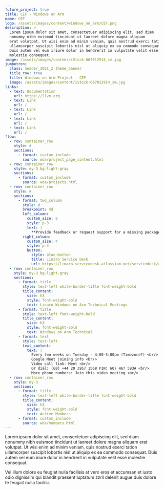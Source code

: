 ```yaml
---
future_project: true
title: CEF - Windows on Arm
name: CEF
logo: /assets/images/content/windows_on_arm/CEF.png
description: >
  Lorem ipsum dolor sit amet, consectetuer adipiscing elit, sed diam
  nonummy nibh euismod tincidunt ut laoreet dolore magna aliquam
  erat volutpat. Ut wisi enim ad minim veniam, quis nostrud exerci tation
  ullamcorper suscipit lobortis nisl ut aliquip ex ea commodo consequat.
  Duis autem vel eum iriure dolor in hendrerit in vulputate velit esse
  molestie consequat.
image: /assets/images/content/iStock-667012914_sm.jpg
jumbotron:
  class: header_2021_2 theme_banner
  title_row: true
  title: Windows on Arm Project - CEF
  image: /assets/images/content/iStock-667012914_sm.jpg
links:
  - text: Documentation
    url: https://llvm.org
  - text: Link
    url: /
  - text: Link
    url: /
  - text: Link
    url: /
  - text: Link
    url: /
flow:
  - row: container_row
    style: #
    sections:
      - format: custom_include
        source: woa/project_page_content.html
  - row: container_row
    style: my-3 bg-light-gray
    sections:
      - format: custom_include
        source: woa/projects.html
  - row: container_row
    style: #
    sections:
      - format: two_column
        style: #
        breakpoint: md
        left_column:
          custom_size: 8
          style: p-3
          text: |
            **Provide feedback or request support for a missing package**
        right_column:
          custom_size: 4
          style: p-3
          button:
            style: blue-button
            title: Linaro Service Desk
            url: https://linaro-servicedesk.atlassian.net/servicedesk/customer/portal/22/group/85/create/301
  - row: container_row
    style: my-3 bg-light-gray
    sections:
      - format: title
        style: text-left white-border-title font-weight-bold
        title_content:
          size: h3
          style: font-weight-bold
          text: Linaro Windows on Arm Technical Meetings
      - format: title
        style: text-left font-weight-bold
        title_content:
          size: h3
          style: font-weight-bold
          text: Windows on Arm Technical
      - format: text
        style: text-left
        text_content:
          text: |
            Every two weeks on Tuesday - 4:00-5:00pm (Timezone?) <br/>
            Google Meet joining info <br/>
            Video call link: Meet <br/>
            Or dial: (GB) +44 20 3957 1568 PIN: 607 467 593# <br/>
            More phone numbers: Join this video meeting <br/>
  - row: container_row
    style: my-3
    sections:
      - format: title
        style: text-left white-border-title font-weight-bold
        title_content:
          size: h3
          style: font-weight-bold
          text: Active Members
      - format: custom_include
        source: woa/members.html
---
```


Lorem ipsum dolor sit amet, consectetuer adipiscing elit, sed diam
nonummy nibh euismod tincidunt ut laoreet dolore magna aliquam
erat volutpat. Ut wisi enim ad minim veniam, quis nostrud exerci tation
ullamcorper suscipit lobortis nisl ut aliquip ex ea commodo consequat.
Duis autem vel eum iriure dolor in hendrerit in vulputate velit esse
molestie consequat.

Vel illum dolore eu feugiat nulla facilisis at vero eros et accumsan et
iusto odio dignissim qui blandit praesent luptatum zzril delenit augue
duis dolore te feugait nulla facilisi.
